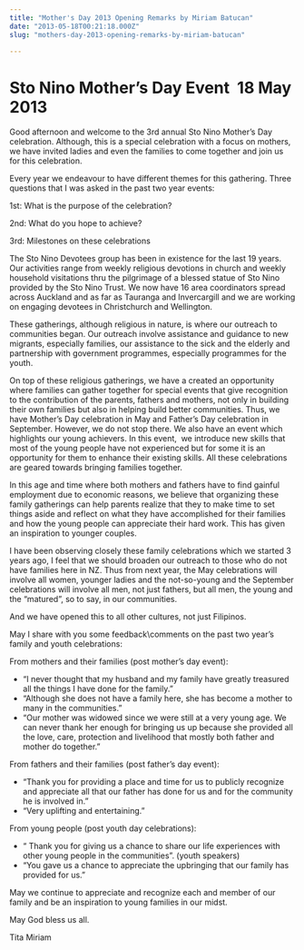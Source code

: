 ```yaml
---
title: "Mother's Day 2013 Opening Remarks by Miriam Batucan"
date: "2013-05-18T00:21:18.000Z"
slug: "mothers-day-2013-opening-remarks-by-miriam-batucan"

---
```


**Sto Nino Mother’s Day Event  18 May 2013**
============================================

Good afternoon and welcome to the 3rd annual Sto Nino Mother’s Day celebration. Although, this is a special celebration with a focus on mothers, we have invited ladies and even the families to come together and join us for this celebration.

Every year we endeavour to have different themes for this gathering. Three questions that I was asked in the past two year events:

1st: What is the purpose of the celebration?

2nd: What do you hope to achieve?

3rd: Milestones on these celebrations

The Sto Nino Devotees group has been in existence for the last 19 years. Our activities range from weekly religious devotions in church and weekly household visitations thru the pilgrimage of a blessed statue of Sto Nino provided by the Sto Nino Trust. We now have 16 area coordinators spread across Auckland and as far as Tauranga and Invercargill and we are working on engaging devotees in Christchurch and Wellington.

These gatherings, although religious in nature, is where our outreach to communities began. Our outreach involve assistance and guidance to new migrants, especially families, our assistance to the sick and the elderly and partnership with government programmes, especially programmes for the youth.

On top of these religious gatherings, we have a created an opportunity where families can gather together for special events that give recognition to the contribution of the parents, fathers and mothers, not only in building their own families but also in helping build better communities. Thus, we have Mother’s Day celebration in May and Father’s Day celebration in September. However, we do not stop there. We also have an event which highlights our young achievers. In this event,  we introduce new skills that most of the young people have not experienced but for some it is an opportunity for them to enhance their existing skills. All these celebrations are geared towards bringing families together.  

In this age and time where both mothers and fathers have to find gainful employment due to economic reasons, we believe that organizing these family gatherings can help parents realize that they to make time to set things aside and reflect on what they have accomplished for their families and how the young people can appreciate their hard work. This has given an inspiration to younger couples.

I have been observing closely these family celebrations which we started 3 years ago, I feel that we should broaden our outreach to those who do not have families here in NZ. Thus from next year, the May celebrations will involve all women, younger ladies and the not-so-young and the September celebrations will involve all men, not just fathers, but all men, the young and the “matured”, so to say, in our communities.

And we have opened this to all other cultures, not just Filipinos.

May I share with you some feedback\\comments on the past two year’s family and youth celebrations:

From mothers and their families (post mother’s day event):

*   “I never thought that my husband and my family have greatly treasured all the things I have done for the family.”
*   “Although she does not have a family here, she has become a mother to many in the communities.”
*   “Our mother was widowed since we were still at a very young age. We can never thank her enough for bringing us up because she provided all the love, care, protection and livelihood that mostly both father and mother do together.”

From fathers and their families (post father’s day event):

*   “Thank you for providing a place and time for us to publicly recognize and appreciate all that our father has done for us and for the community he is involved in.”
*   “Very uplifting and entertaining.”

From young people (post youth day celebrations):

*   “ Thank you for giving us a chance to share our life experiences with other young people in the communities”. (youth speakers)
*   “You gave us a chance to appreciate the upbringing that our family has provided for us.”

May we continue to appreciate and recognize each and member of our family and be an inspiration to young families in our midst.

May God bless us all.

Tita Miriam